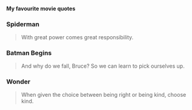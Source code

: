 #### My favourite movie quotes

### Spiderman
> With great power comes great responsibility.

### Batman Begins
> And why do we fall, Bruce? So we can learn to pick ourselves up.

### Wonder
> When given the choice between being right or being kind, choose kind.
